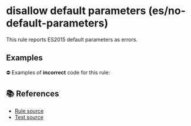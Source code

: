 # disallow default parameters (es/no-default-parameters)

This rule reports ES2015 default parameters as errors.

## Examples

⛔ Examples of **incorrect** code for this rule:

<eslint-playground type="bad" code="/*eslint es/no-default-parameters: error */
function f(a = 1) {}
" />

## 📚 References

- [Rule source](https://github.com/mysticatea/eslint-plugin-es/blob/v3.0.0/lib/rules/no-default-parameters.js)
- [Test source](https://github.com/mysticatea/eslint-plugin-es/blob/v3.0.0/tests/lib/rules/no-default-parameters.js)
